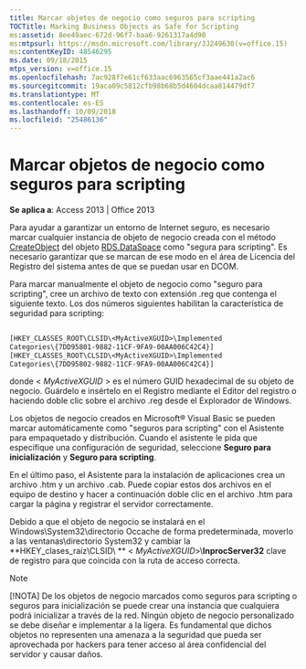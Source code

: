 ```yaml
---
title: Marcar objetos de negocio como seguros para scripting
TOCTitle: Marking Business Objects as Safe for Scripting
ms:assetid: 8ee49aec-672d-96f7-baa6-9261317a4d90
ms:mtpsurl: https://msdn.microsoft.com/library/JJ249630(v=office.15)
ms:contentKeyID: 48546295
ms.date: 09/18/2015
mtps_version: v=office.15
ms.openlocfilehash: 7ac928f7e61cf633aac6963565cf3aae441a2ac6
ms.sourcegitcommit: 19aca09c5812cfb98b68b5d4604dcaa814479df7
ms.translationtype: MT
ms.contentlocale: es-ES
ms.lasthandoff: 10/09/2018
ms.locfileid: "25486136"
---
```

# <a name="marking-business-objects-as-safe-for-scripting"></a>Marcar objetos de negocio como seguros para scripting


**Se aplica a**: Access 2013 | Office 2013

Para ayudar a garantizar un entorno de Internet seguro, es necesario marcar cualquier instancia de objeto de negocio creada con el método [CreateObject](dataspace-object-rds.md) del objeto [RDS.DataSpace](createobject-method-rds.md) como "segura para scripting". Es necesario garantizar que se marcan de ese modo en el área de Licencia del Registro del sistema antes de que se puedan usar en DCOM.

Para marcar manualmente el objeto de negocio como "seguro para scripting", cree un archivo de texto con extensión .reg que contenga el siguiente texto. Los dos números siguientes habilitan la característica de seguridad para scripting:

```vb 
 
[HKEY_CLASSES_ROOT\CLSID\<MyActiveXGUID>\Implemented 
Categories\{7DD95801-9882-11CF-9FA9-00AA006C42C4}] 
[HKEY_CLASSES_ROOT\CLSID\<MyActiveXGUID>\Implemented 
Categories\{7DD95802-9882-11CF-9FA9-00AA006C42C4}] 
```

donde \< *MyActiveXGUID* \> es el número GUID hexadecimal de su objeto de negocio. Guárdelo e insértelo en el Registro mediante el Editor del registro o haciendo doble clic sobre el archivo .reg desde el Explorador de Windows.

Los objetos de negocio creados en Microsoft® Visual Basic se pueden marcar automáticamente como "seguros para scripting" con el Asistente para empaquetado y distribución. Cuando el asistente le pida que especifique una configuración de seguridad, seleccione **Seguro para inicialización** y **Seguro para scripting**.

En el último paso, el Asistente para la instalación de aplicaciones crea un archivo .htm y un archivo .cab. Puede copiar estos dos archivos en el equipo de destino y hacer a continuación doble clic en el archivo .htm para cargar la página y registrar el servidor correctamente.

Debido a que el objeto de negocio se instalará en el Windows\\System32\\directorio Occache de forma predeterminada, moverlo a las ventanas\\directorio System32 y cambiar la **HKEY\_clases\_raíz\\CLSID\\ ** \< *MyActiveXGUID*\>\\**InprocServer32** clave de registro para que coincida con la ruta de acceso correcta.


> [!NOTE]
> [!NOTA] De los objetos de negocio marcados como seguros para scripting o seguros para inicialización se puede crear una instancia que cualquiera podrá inicializar a través de la red. Ningún objeto de negocio personalizado se debe diseñar e implementar a la ligera. Es fundamental que dichos objetos no representen una amenaza a la seguridad que pueda ser aprovechada por hackers para tener acceso al área confidencial del servidor y causar daños.


